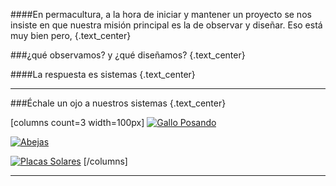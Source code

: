 ####En permacultura, a la hora de iniciar y mantener un proyecto se nos insiste en que nuestra misión principal es la de observar y diseñar. Eso está muy bien pero, {.text_center}

###¿qué observamos? y ¿qué diseñamos?  {.text_center}

####La respuesta es sistemas {.text_center}

---

###Échale un ojo a nuestros sistemas {.text_center}

[columns count=3 width=100px]
[![Gallo Posando](/images/backgrounds/gallo_posando.jpg)](/sistemas/gallinas)

[![Abejas](/images/abejas/abejas_en_cuadro.jpg)](/sistemas/apicultura)

[![Placas Solares](/images/backgrounds/placas_solares.jpg)](/sistemas/fotovoltaico)
[/columns]


---

